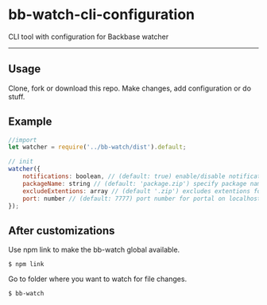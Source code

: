 # bb-watch-cli-configuration
CLI tool with configuration for Backbase watcher

----------

## Usage

Clone, fork or download this repo. Make changes, add configuration or do stuff. 

## Example

```javascript
//import 
let watcher = require('../bb-watch/dist').default;

// init
watcher({
	notifications: boolean, // (default: true) enable/disable notifications
	packageName: string // (default: 'package.zip') specify package name
	excludeExtentions: array // (default '.zip') excludes extentions for watcher, zip is required!
	port: number // (default: 7777) port number for portal on localhost
});
```

## After customizations

Use npm link to make the bb-watch global available. 

	$ npm link 
	
Go to folder where you want to watch for file changes.

	$ bb-watch
